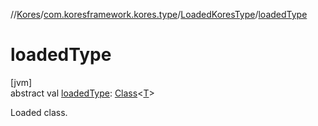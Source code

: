 //[Kores](../../../index.md)/[com.koresframework.kores.type](../index.md)/[LoadedKoresType](index.md)/[loadedType](loaded-type.md)

# loadedType

[jvm]\
abstract val [loadedType](loaded-type.md): [Class](https://docs.oracle.com/javase/8/docs/api/java/lang/Class.html)<[T](index.md)>

Loaded class.
